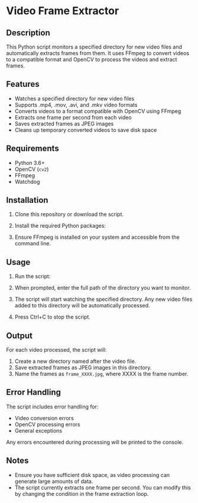 # Video Frame Extractor

## Description

This Python script monitors a specified directory for new video files and automatically extracts frames from them. It uses FFmpeg to convert videos to a compatible format and OpenCV to process the videos and extract frames.

## Features

- Watches a specified directory for new video files
- Supports .mp4, .mov, .avi, and .mkv video formats
- Converts videos to a format compatible with OpenCV using FFmpeg
- Extracts one frame per second from each video
- Saves extracted frames as JPEG images
- Cleans up temporary converted videos to save disk space

## Requirements

- Python 3.6+
- OpenCV (`cv2`)
- FFmpeg
- Watchdog

## Installation

1. Clone this repository or download the script.
2. Install the required Python packages:

3. Ensure FFmpeg is installed on your system and accessible from the command line.

## Usage

1. Run the script:

2. When prompted, enter the full path of the directory you want to monitor.
3. The script will start watching the specified directory. Any new video files added to this directory will be automatically processed.
4. Press Ctrl+C to stop the script.

## Output

For each video processed, the script will:
1. Create a new directory named after the video file.
2. Save extracted frames as JPEG images in this directory.
3. Name the frames as `frame_XXXX.jpg`, where XXXX is the frame number.

## Error Handling

The script includes error handling for:
- Video conversion errors
- OpenCV processing errors
- General exceptions

Any errors encountered during processing will be printed to the console.

## Notes

- Ensure you have sufficient disk space, as video processing can generate large amounts of data.
- The script currently extracts one frame per second. You can modify this by changing the condition in the frame extraction loop.




